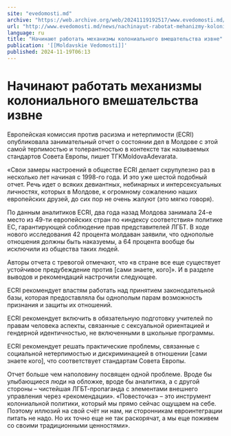```yaml
---
site: "evedomosti.md"
archive: "https://web.archive.org/web/20241119192517/www.evedomosti.md/news/nachinayut-rabotat-mehanizmy-kolonialnogo-vmeshatelstva-izvn"
url: "http://www.evedomosti.md/news/nachinayut-rabotat-mehanizmy-kolonialnogo-vmeshatelstva-izvn"
language: ru
title: "Начинают работать механизмы колониального вмешательства извне"
publication: '[[Moldavskie Vedomosti]]'
published: 2024-11-19T06:13
---
```


# Начинают работать механизмы колониального вмешательства извне

Европейская комиссия против расизма и нетерпимости (ECRI) опубликовала занимательный отчет о состоянии дел в Молдове с этой самой терпимостью и толерантностью в контексте так называемых стандартов Совета Европы, пишет ТГКMoldovaAdevarata.

«Свои замеры настроений в обществе ECRI делает скрупулезно раз в несколько лет начиная с 1998-го года. И это уже шестой подобный отчет. Речь идет о всяких девиантных, небинарных и интерсексуальных личностях, которых в Молдове, к огромному сожалению наших европейских друзей, до сих пор не очень жалуют (это мягко говоря).

По данным аналитиков ECRI, два года назад Молдова занимала 24-е место из 49-ти европейских стран по «индексу соответствия» политике ЕС, гарантирующей соблюдение прав представителей ЛГБТ. В ходе нового исследования 42 процента молдаван заявили, что однополые отношения должны быть наказуемы, а 64 процента вообще бы исключили из общества таких людей.

Авторы отчета с тревогой отмечают, что «в стране все еще существует устойчивое предубеждение против [сами знаете, кого]». И в разделе выводов и рекомендаций настрочили следующее.

ECRI рекомендует властям работать над принятием законодательной базы, которая предоставляла бы однополым парам возможность признания и защиты их отношений.

ECRI рекомендует включить в обязательную подготовку учителей по правам человека аспекты, связанные с сексуальной ориентацией и гендерной идентичностью, не включенными в школьные программы.

ECRI рекомендует решать практические проблемы, связанные с социальной нетерпимостью и дискриминацией в отношении [сами знаете кого], что соответствует стандартам Совета Европы.

Отчет больше чем наполовину посвящен одной проблеме. Вроде бы улыбающиеся люди на обложке, вроде бы аналитика, а с другой стороны – чистейшая ЛГБТ-пропаганда с элементами внешнего управления через «рекомендации». «Повесточка» – это инструмент колониальной политики, который мы прямо сейчас ощущаем на себе. Поэтому иллюзий на свой счёт ни нам, ни сторонникам евроинтеграции питать не надо. Но их точно еще не так раскорячат, а мы еще поживем со своими традиционными ценностями».
